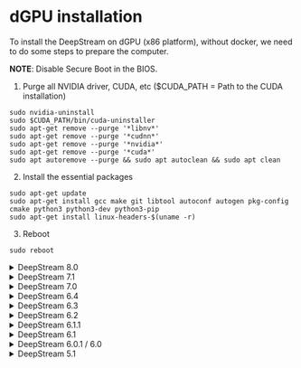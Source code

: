 # dGPU installation

To install the DeepStream on dGPU (x86 platform), without docker, we need to do some steps to prepare the computer.

**NOTE**: Disable Secure Boot in the BIOS.

1. Purge all NVIDIA driver, CUDA, etc ($CUDA_PATH = Path to the CUDA installation)

```
sudo nvidia-uninstall
sudo $CUDA_PATH/bin/cuda-uninstaller
sudo apt-get remove --purge '*libnv*'
sudo apt-get remove --purge '*cudnn*'
sudo apt-get remove --purge '*nvidia*'
sudo apt-get remove --purge '*cuda*'
sudo apt autoremove --purge && sudo apt autoclean && sudo apt clean
```

2. Install the essential packages
```
sudo apt-get update
sudo apt-get install gcc make git libtool autoconf autogen pkg-config cmake python3 python3-dev python3-pip
sudo apt-get install linux-headers-$(uname -r)
```

3. Reboot

```
sudo reboot
```

<details><summary>DeepStream 8.0</summary>

### 1. Dependencies

```
sudo apt-get install dkms
sudo apt-get install libssl3 libssl-dev libgles2-mesa-dev libgstreamer1.0-0 gstreamer1.0-tools gstreamer1.0-plugins-good gstreamer1.0-plugins-bad gstreamer1.0-plugins-ugly gstreamer1.0-libav libgstreamer-plugins-base1.0-dev libgstrtspserver-1.0-0 libjansson4 libyaml-cpp-dev libjsoncpp-dev protobuf-compiler libmosquitto1
```

### 2. CUDA Keyring

```
wget https://developer.download.nvidia.com/compute/cuda/repos/ubuntu2404/x86_64/cuda-keyring_1.0-1_all.deb
sudo dpkg -i cuda-keyring_1.0-1_all.deb
sudo apt-get update
```

### 4. NVIDIA Driver

<details><summary>TITAN, GeForce RTX / GTX series and RTX / Quadro series</summary><blockquote>

- Download

  ```
  wget https://us.download.nvidia.com/XFree86/Linux-x86_64/570.195.03/NVIDIA-Linux-x86_64-570.195.03.run
  ```

<blockquote><details><summary>Laptop</summary>

* Run

  ```
  sudo sh NVIDIA-Linux-x86_64-570.195.03.run --no-cc-version-check --silent --disable-nouveau --dkms --install-libglvnd
  ```

  **NOTE**: This step will disable the nouveau drivers.

* Reboot

  ```
  sudo reboot
  ```

* Install

  ```
  sudo sh NVIDIA-Linux-x86_64-570.195.03.run --no-cc-version-check --silent --disable-nouveau --dkms --install-libglvnd
  ```

**NOTE**: If you are using a laptop with NVIDIA Optimius, run

```
sudo apt-get install nvidia-prime
sudo prime-select nvidia
```

</details></blockquote>

<blockquote><details><summary>Desktop</summary>

* Run

  ```
  sudo sh NVIDIA-Linux-x86_64-570.195.03.run --no-cc-version-check --silent --disable-nouveau --dkms --install-libglvnd --run-nvidia-xconfig
  ```

  **NOTE**: This step will disable the nouveau drivers.

* Reboot

  ```
  sudo reboot
  ```

* Install

  ```
  sudo sh NVIDIA-Linux-x86_64-570.195.03.run --no-cc-version-check --silent --disable-nouveau --dkms --install-libglvnd --run-nvidia-xconfig
  ```

</details></blockquote>

</blockquote></details>

<details><summary>Data center / Tesla series</summary><blockquote>

  - Download

    ```
    wget https://us.download.nvidia.com/tesla/570.133.20/NVIDIA-Linux-x86_64-570.133.20.run
    ```

  * Run

    ```
    sudo sh NVIDIA-Linux-x86_64-570.133.20.run --no-cc-version-check --silent --disable-nouveau --dkms --install-libglvnd --run-nvidia-xconfig
    ```

</blockquote></details>

### 5. CUDA

```
wget https://developer.download.nvidia.com/compute/cuda/12.8.1/local_installers/cuda_12.8.1_570.124.06_linux.run
sudo sh cuda_12.8.1_570.124.06_linux.run --silent --toolkit
```

* Export environment variables

  ```
  echo $'export PATH=/usr/local/cuda-12.8/bin${PATH:+:${PATH}}\nexport LD_LIBRARY_PATH=/usr/local/cuda-12.8/lib64${LD_LIBRARY_PATH:+:${LD_LIBRARY_PATH}}' >> ~/.bashrc && source ~/.bashrc
  ```

### 6. TensorRT

```
sudo apt-key adv --fetch-keys https://developer.download.nvidia.com/compute/cuda/repos/ubuntu2404/x86_64/3bf863cc.pub
sudo add-apt-repository "deb https://developer.download.nvidia.com/compute/cuda/repos/ubuntu2404/x86_64/ /"
sudo apt-get update
sudo apt-get install libnvinfer-dev=10.9.0.34-1+cuda12.8 libnvinfer-dispatch-dev=10.9.0.34-1+cuda12.8 libnvinfer-dispatch10=10.9.0.34-1+cuda12.8 libnvinfer-headers-dev=10.9.0.34-1+cuda12.8 libnvinfer-headers-plugin-dev=10.9.0.34-1+cuda12.8 libnvinfer-lean-dev=10.9.0.34-1+cuda12.8 libnvinfer-lean10=10.9.0.34-1+cuda12.8 libnvinfer-plugin-dev=10.9.0.34-1+cuda12.8 libnvinfer-plugin10=10.9.0.34-1+cuda12.8 libnvinfer-vc-plugin-dev=10.9.0.34-1+cuda12.8 libnvinfer-vc-plugin10=10.9.0.34-1+cuda12.8 libnvinfer10=10.9.0.34-1+cuda12.8 libnvonnxparsers-dev=10.9.0.34-1+cuda12.8 libnvonnxparsers10=10.9.0.34-1+cuda12.8 tensorrt-dev=10.9.0.34-1+cuda12.8 libnvinfer-samples=10.9.0.34-1+cuda12.8 libnvinfer-bin=10.9.0.34-1+cuda12.8 libcudnn9-cuda-12=9.7.1.26-1 libcudnn9-dev-cuda-12=9.7.1.26-1
sudo apt-mark hold libnvinfer* libnvparsers* libnvonnxparsers* libcudnn9* python3-libnvinfer* uff-converter-tf* onnx-graphsurgeon* graphsurgeon-tf* tensorrt*
```

### 7. DeepStream SDK

DeepStream 8.0 for Servers and Workstations

```
wget --content-disposition 'https://api.ngc.nvidia.com/v2/resources/org/nvidia/deepstream/8.0/files?redirect=true&path=deepstream-8.0_8.0.0-1_amd64.deb' -O deepstream-8.0_8.0.0-1_amd64.deb
sudo apt-get install ./deepstream-8.0_8.0.0-1_amd64.deb
rm ${HOME}/.cache/gstreamer-1.0/registry.x86_64.bin
sudo ln -snf /usr/local/cuda-12.8 /usr/local/cuda
```

### 8. Reboot

```
sudo reboot
```

</details>

<details><summary>DeepStream 7.1</summary>

### 1. Dependencies

```
sudo apt-get install dkms
sudo apt-get install libssl3 libssl-dev libgles2-mesa-dev libgstreamer1.0-0 gstreamer1.0-tools gstreamer1.0-plugins-good gstreamer1.0-plugins-bad gstreamer1.0-plugins-ugly gstreamer1.0-libav libgstreamer-plugins-base1.0-dev libgstrtspserver-1.0-0 libjansson4 libyaml-cpp-dev libjsoncpp-dev protobuf-compiler
```

### 2. CUDA Keyring

```
wget https://developer.download.nvidia.com/compute/cuda/repos/ubuntu2204/x86_64/cuda-keyring_1.0-1_all.deb
sudo dpkg -i cuda-keyring_1.0-1_all.deb
sudo apt-get update
```

### 3. GCC 12

```
sudo apt-get install gcc-12 g++-12
sudo update-alternatives --install /usr/bin/gcc gcc /usr/bin/gcc-12 12
sudo update-alternatives --install /usr/bin/g++ g++ /usr/bin/g++-12 12
sudo update-initramfs -u
```

### 4. NVIDIA Driver

<details><summary>TITAN, GeForce RTX / GTX series and RTX / Quadro series</summary><blockquote>

- Download

  ```
  wget https://us.download.nvidia.com/XFree86/Linux-x86_64/560.35.03/NVIDIA-Linux-x86_64-560.35.03.run
  ```

<blockquote><details><summary>Laptop</summary>

* Run

  ```
  sudo sh NVIDIA-Linux-x86_64-560.35.03.run --no-cc-version-check --silent --disable-nouveau --dkms --install-libglvnd
  ```

  **NOTE**: This step will disable the nouveau drivers.

* Reboot

  ```
  sudo reboot
  ```

* Install

  ```
  sudo sh NVIDIA-Linux-x86_64-560.35.03.run --no-cc-version-check --silent --disable-nouveau --dkms --install-libglvnd
  ```

**NOTE**: If you are using a laptop with NVIDIA Optimius, run

```
sudo apt-get install nvidia-prime
sudo prime-select nvidia
```

</details></blockquote>

<blockquote><details><summary>Desktop</summary>

* Run

  ```
  sudo sh NVIDIA-Linux-x86_64-560.35.03.run --no-cc-version-check --silent --disable-nouveau --dkms --install-libglvnd --run-nvidia-xconfig
  ```

  **NOTE**: This step will disable the nouveau drivers.

* Reboot

  ```
  sudo reboot
  ```

* Install

  ```
  sudo sh NVIDIA-Linux-x86_64-560.35.03.run --no-cc-version-check --silent --disable-nouveau --dkms --install-libglvnd --run-nvidia-xconfig
  ```

</details></blockquote>

</blockquote></details>

<details><summary>Data center / Tesla series</summary><blockquote>

  - Download

    ```
    wget https://us.download.nvidia.com/tesla/535.183.06/NVIDIA-Linux-x86_64-535.183.06.run
    ```

  * Run

    ```
    sudo sh NVIDIA-Linux-x86_64-535.183.06.run --no-cc-version-check --silent --disable-nouveau --dkms --install-libglvnd --run-nvidia-xconfig
    ```

</blockquote></details>

### 5. CUDA

```
wget https://developer.download.nvidia.com/compute/cuda/12.6.3/local_installers/cuda_12.6.3_560.35.05_linux.run
sudo sh cuda_12.6.3_560.35.05_linux.run --silent --toolkit
```

* Export environment variables

  ```
  echo $'export PATH=/usr/local/cuda-12.6/bin${PATH:+:${PATH}}\nexport LD_LIBRARY_PATH=/usr/local/cuda-12.6/lib64${LD_LIBRARY_PATH:+:${LD_LIBRARY_PATH}}' >> ~/.bashrc && source ~/.bashrc
  ```

### 6. TensorRT

```
sudo apt-key adv --fetch-keys https://developer.download.nvidia.com/compute/cuda/repos/ubuntu2204/x86_64/3bf863cc.pub
sudo add-apt-repository "deb https://developer.download.nvidia.com/compute/cuda/repos/ubuntu2204/x86_64/ /"
sudo apt-get update
sudo apt-get install libnvinfer-dev=10.4.0.26-1+cuda12.6 libnvinfer-dispatch-dev=10.4.0.26-1+cuda12.6 libnvinfer-dispatch10=10.4.0.26-1+cuda12.6 libnvinfer-headers-dev=10.4.0.26-1+cuda12.6 libnvinfer-headers-plugin-dev=10.4.0.26-1+cuda12.6 libnvinfer-lean-dev=10.4.0.26-1+cuda12.6 libnvinfer-lean10=10.4.0.26-1+cuda12.6 libnvinfer-plugin-dev=10.4.0.26-1+cuda12.6 libnvinfer-plugin10=10.4.0.26-1+cuda12.6 libnvinfer-vc-plugin-dev=10.4.0.26-1+cuda12.6 libnvinfer-vc-plugin10=10.4.0.26-1+cuda12.6 libnvinfer10=10.4.0.26-1+cuda12.6 libnvonnxparsers-dev=10.4.0.26-1+cuda12.6 libnvonnxparsers10=10.4.0.26-1+cuda12.6 tensorrt-dev=10.4.0.26-1+cuda12.6 libnvinfer-samples=10.4.0.26-1+cuda12.6 libnvinfer-bin=10.4.0.26-1+cuda12.6 libcudnn9-cuda-12=9.3.0.75-1 libcudnn9-dev-cuda-12=9.3.0.75-1
sudo apt-mark hold libnvinfer* libnvparsers* libnvonnxparsers* libcudnn9* python3-libnvinfer* uff-converter-tf* onnx-graphsurgeon* graphsurgeon-tf* tensorrt*
```

### 7. DeepStream SDK

DeepStream 7.1 for Servers and Workstations

```
wget --content-disposition 'https://api.ngc.nvidia.com/v2/resources/org/nvidia/deepstream/7.1/files?redirect=true&path=deepstream-7.1_7.1.0-1_amd64.deb' -O deepstream-7.1_7.1.0-1_amd64.deb
sudo apt-get install ./deepstream-7.1_7.1.0-1_amd64.deb
rm ${HOME}/.cache/gstreamer-1.0/registry.x86_64.bin
sudo ln -snf /usr/local/cuda-12.6 /usr/local/cuda
```

### 8. Reboot

```
sudo reboot
```

</details>

<details><summary>DeepStream 7.0</summary>

### 1. Dependencies

```
sudo apt-get install dkms
sudo apt-get install libssl3 libssl-dev libgles2-mesa-dev libgstreamer1.0-0 gstreamer1.0-tools gstreamer1.0-plugins-good gstreamer1.0-plugins-bad gstreamer1.0-plugins-ugly gstreamer1.0-libav libgstreamer-plugins-base1.0-dev libgstrtspserver-1.0-0 libjansson4 libyaml-cpp-dev libjsoncpp-dev protobuf-compiler
```

### 2. CUDA Keyring

```
wget https://developer.download.nvidia.com/compute/cuda/repos/ubuntu2204/x86_64/cuda-keyring_1.0-1_all.deb
sudo dpkg -i cuda-keyring_1.0-1_all.deb
sudo apt-get update
```

### 3. GCC 12

```
sudo apt-get install gcc-12 g++-12
sudo update-alternatives --install /usr/bin/gcc gcc /usr/bin/gcc-12 12
sudo update-alternatives --install /usr/bin/g++ g++ /usr/bin/g++-12 12
sudo update-initramfs -u
```

### 4. NVIDIA Driver

<details><summary>TITAN, GeForce RTX / GTX series and RTX / Quadro series</summary><blockquote>

- Download

  ```
  wget https://us.download.nvidia.com/XFree86/Linux-x86_64/535.179/NVIDIA-Linux-x86_64-535.179.run
  ```

<blockquote><details><summary>Laptop</summary>

* Run

  ```
  sudo sh NVIDIA-Linux-x86_64-535.179.run --no-cc-version-check --silent --disable-nouveau --dkms --install-libglvnd
  ```

  **NOTE**: This step will disable the nouveau drivers.

* Reboot

  ```
  sudo reboot
  ```

* Install

  ```
  sudo sh NVIDIA-Linux-x86_64-535.179.run --no-cc-version-check --silent --disable-nouveau --dkms --install-libglvnd
  ```

**NOTE**: If you are using a laptop with NVIDIA Optimius, run

```
sudo apt-get install nvidia-prime
sudo prime-select nvidia
```

</details></blockquote>

<blockquote><details><summary>Desktop</summary>

* Run

  ```
  sudo sh NVIDIA-Linux-x86_64-535.179.run --no-cc-version-check --silent --disable-nouveau --dkms --install-libglvnd --run-nvidia-xconfig
  ```

  **NOTE**: This step will disable the nouveau drivers.

* Reboot

  ```
  sudo reboot
  ```

* Install

  ```
  sudo sh NVIDIA-Linux-x86_64-535.179.run --no-cc-version-check --silent --disable-nouveau --dkms --install-libglvnd --run-nvidia-xconfig
  ```

</details></blockquote>

</blockquote></details>

<details><summary>Data center / Tesla series</summary><blockquote>

  - Download

    ```
    wget https://us.download.nvidia.com/tesla/535.161.08/NVIDIA-Linux-x86_64-535.161.08.run
    ```

  * Run

    ```
    sudo sh NVIDIA-Linux-x86_64-535.161.08.run --no-cc-version-check --silent --disable-nouveau --dkms --install-libglvnd --run-nvidia-xconfig
    ```

</blockquote></details>

### 5. CUDA

```
wget https://developer.download.nvidia.com/compute/cuda/12.2.2/local_installers/cuda_12.2.2_535.104.05_linux.run
sudo sh cuda_12.2.2_535.104.05_linux.run --silent --toolkit
```

* Export environment variables

  ```
  echo $'export PATH=/usr/local/cuda-12.2/bin${PATH:+:${PATH}}\nexport LD_LIBRARY_PATH=/usr/local/cuda-12.2/lib64${LD_LIBRARY_PATH:+:${LD_LIBRARY_PATH}}' >> ~/.bashrc && source ~/.bashrc
  ```

### 6. TensorRT

```
sudo apt-key adv --fetch-keys https://developer.download.nvidia.com/compute/cuda/repos/ubuntu2204/x86_64/3bf863cc.pub
sudo add-apt-repository "deb https://developer.download.nvidia.com/compute/cuda/repos/ubuntu2204/x86_64/ /"
sudo apt-get update
sudo apt-get install --no-install-recommends libnvinfer-lean8=8.6.1.6-1+cuda12.0 libnvinfer-vc-plugin8=8.6.1.6-1+cuda12.0 libnvinfer-headers-dev=8.6.1.6-1+cuda12.0 libnvinfer-dev=8.6.1.6-1+cuda12.0 libnvinfer-headers-plugin-dev=8.6.1.6-1+cuda12.0 libnvinfer-plugin-dev=8.6.1.6-1+cuda12.0 libnvonnxparsers-dev=8.6.1.6-1+cuda12.0 libnvinfer-lean-dev=8.6.1.6-1+cuda12.0 libnvparsers-dev=8.6.1.6-1+cuda12.0 python3-libnvinfer-lean=8.6.1.6-1+cuda12.0 python3-libnvinfer-dispatch=8.6.1.6-1+cuda12.0 uff-converter-tf=8.6.1.6-1+cuda12.0 onnx-graphsurgeon=8.6.1.6-1+cuda12.0 libnvinfer-bin=8.6.1.6-1+cuda12.0 libnvinfer-dispatch-dev=8.6.1.6-1+cuda12.0 libnvinfer-dispatch8=8.6.1.6-1+cuda12.0 libnvonnxparsers-dev=8.6.1.6-1+cuda12.0 libnvonnxparsers8=8.6.1.6-1+cuda12.0 libnvinfer-vc-plugin-dev=8.6.1.6-1+cuda12.0 libnvinfer-samples=8.6.1.6-1+cuda12.0
sudo apt-mark hold libnvinfer* libnvparsers* libnvonnxparsers* libcudnn8* python3-libnvinfer* uff-converter-tf* onnx-graphsurgeon*
```

### 7. DeepStream SDK

DeepStream 7.0 for Servers and Workstations

```
wget --content-disposition 'https://api.ngc.nvidia.com/v2/resources/org/nvidia/deepstream/7.0/files?redirect=true&path=deepstream-7.0_7.0.0-1_amd64.deb' -O deepstream-7.0_7.0.0-1_amd64.deb
sudo apt-get install ./deepstream-7.0_7.0.0-1_amd64.deb
rm ${HOME}/.cache/gstreamer-1.0/registry.x86_64.bin
sudo ln -snf /usr/local/cuda-12.2 /usr/local/cuda
```

### 8. Reboot

```
sudo reboot
```

</details>

<details><summary>DeepStream 6.4</summary>

### 1. Dependencies

```
sudo apt-get install dkms
sudo apt-get install libssl3 libssl-dev libgstreamer1.0-0 gstreamer1.0-tools gstreamer1.0-plugins-good gstreamer1.0-plugins-bad gstreamer1.0-plugins-ugly gstreamer1.0-libav libgstreamer-plugins-base1.0-dev libgstrtspserver-1.0-0 libjansson4 libyaml-cpp-dev libjsoncpp-dev protobuf-compiler
```

### 2. CUDA Keyring

```
wget https://developer.download.nvidia.com/compute/cuda/repos/ubuntu2204/x86_64/cuda-keyring_1.0-1_all.deb
sudo dpkg -i cuda-keyring_1.0-1_all.deb
sudo apt-get update
```

### 3. GCC 12

```
sudo apt-get install gcc-12 g++-12
sudo update-alternatives --install /usr/bin/gcc gcc /usr/bin/gcc-12 12
sudo update-alternatives --install /usr/bin/g++ g++ /usr/bin/g++-12 12
sudo update-initramfs -u
```

### 4. NVIDIA Driver

<details><summary>TITAN, GeForce RTX / GTX series and RTX / Quadro series</summary><blockquote>

- Download

  ```
  wget https://us.download.nvidia.com/XFree86/Linux-x86_64/535.179/NVIDIA-Linux-x86_64-535.179.run
  ```

<blockquote><details><summary>Laptop</summary>

* Run

  ```
  sudo sh NVIDIA-Linux-x86_64-535.179.run --no-cc-version-check --silent --disable-nouveau --dkms --install-libglvnd
  ```

  **NOTE**: This step will disable the nouveau drivers.

* Reboot

  ```
  sudo reboot
  ```

* Install

  ```
  sudo sh NVIDIA-Linux-x86_64-535.179.run --no-cc-version-check --silent --disable-nouveau --dkms --install-libglvnd
  ```

**NOTE**: If you are using a laptop with NVIDIA Optimius, run

```
sudo apt-get install nvidia-prime
sudo prime-select nvidia
```

</details></blockquote>

<blockquote><details><summary>Desktop</summary>

* Run

  ```
  sudo sh NVIDIA-Linux-x86_64-535.179.run --no-cc-version-check --silent --disable-nouveau --dkms --install-libglvnd --run-nvidia-xconfig
  ```

  **NOTE**: This step will disable the nouveau drivers.

* Reboot

  ```
  sudo reboot
  ```

* Install

  ```
  sudo sh NVIDIA-Linux-x86_64-535.179.run --no-cc-version-check --silent --disable-nouveau --dkms --install-libglvnd --run-nvidia-xconfig
  ```

</details></blockquote>

</blockquote></details>

<details><summary>Data center / Tesla series</summary><blockquote>

  - Download

    ```
    wget https://us.download.nvidia.com/tesla/535.104.12/NVIDIA-Linux-x86_64-535.104.12.run
    ```

  * Run

    ```
    sudo sh NVIDIA-Linux-x86_64-535.104.12.run --no-cc-version-check --silent --disable-nouveau --dkms --install-libglvnd --run-nvidia-xconfig
    ```

</blockquote></details>

### 5. CUDA

```
wget https://developer.download.nvidia.com/compute/cuda/12.2.2/local_installers/cuda_12.2.2_535.104.05_linux.run
sudo sh cuda_12.2.2_535.104.05_linux.run --silent --toolkit
```

* Export environment variables

  ```
  echo $'export PATH=/usr/local/cuda-12.2/bin${PATH:+:${PATH}}\nexport LD_LIBRARY_PATH=/usr/local/cuda-12.2/lib64${LD_LIBRARY_PATH:+:${LD_LIBRARY_PATH}}' >> ~/.bashrc && source ~/.bashrc
  ```

### 6. TensorRT

```
sudo apt-key adv --fetch-keys https://developer.download.nvidia.com/compute/cuda/repos/ubuntu2204/x86_64/3bf863cc.pub
sudo add-apt-repository "deb https://developer.download.nvidia.com/compute/cuda/repos/ubuntu2204/x86_64/ /"
sudo apt-get update
sudo apt-get install libnvinfer8=8.6.1.6-1+cuda12.0 libnvinfer-plugin8=8.6.1.6-1+cuda12.0 libnvparsers8=8.6.1.6-1+cuda12.0 libnvonnxparsers8=8.6.1.6-1+cuda12.0 libnvinfer-bin=8.6.1.6-1+cuda12.0 libnvinfer-dev=8.6.1.6-1+cuda12.0 libnvinfer-plugin-dev=8.6.1.6-1+cuda12.0 libnvparsers-dev=8.6.1.6-1+cuda12.0 libnvonnxparsers-dev=8.6.1.6-1+cuda12.0 libnvinfer-samples=8.6.1.6-1+cuda12.0 libcudnn8=8.9.4.25-1+cuda12.2 libcudnn8-dev=8.9.4.25-1+cuda12.2 libnvinfer-headers-dev=8.6.1.6-1+cuda12.0 libnvinfer-lean-dev=8.6.1.6-1+cuda12.0 libnvinfer-headers-plugin-dev=8.6.1.6-1+cuda12.0 libnvinfer-dispatch-dev=8.6.1.6-1+cuda12.0 libnvinfer-vc-plugin-dev=8.6.1.6-1+cuda12.0
sudo apt-mark hold libnvinfer* libnvparsers* libnvonnxparsers* libcudnn8* python3-libnvinfer*
```

### 7. DeepStream SDK

DeepStream 7.0 for Servers and Workstations

```
wget --content-disposition 'https://api.ngc.nvidia.com/v2/resources/org/nvidia/deepstream/6.4/files?redirect=true&path=deepstream-6.4_6.4.0-1_amd64.deb' -O deepstream-6.4_6.4.0-1_amd64.deb
sudo apt-get install ./deepstream-6.4_6.4.0-1_amd64.deb
rm ${HOME}/.cache/gstreamer-1.0/registry.x86_64.bin
sudo ln -snf /usr/local/cuda-12.2 /usr/local/cuda
```

### 8. Reboot

```
sudo reboot
```

</details>

<details><summary>DeepStream 6.3</summary>

### 1. Dependencies

```
sudo apt-get install dkms
sudo apt-get install libssl1.1 libgstreamer1.0-0 gstreamer1.0-tools gstreamer1.0-plugins-good gstreamer1.0-plugins-bad gstreamer1.0-plugins-ugly gstreamer1.0-libav libgstreamer-plugins-base1.0-dev libgstrtspserver-1.0-0 libjansson4 libyaml-cpp-dev libjsoncpp-dev protobuf-compiler
```

### 2. CUDA Keyring

```
wget https://developer.download.nvidia.com/compute/cuda/repos/ubuntu2004/x86_64/cuda-keyring_1.0-1_all.deb
sudo dpkg -i cuda-keyring_1.0-1_all.deb
sudo apt-get update
```

### 3. NVIDIA Driver

<details><summary>TITAN, GeForce RTX / GTX series and RTX / Quadro series</summary><blockquote>

- Download

  ```
  wget https://us.download.nvidia.com/XFree86/Linux-x86_64/525.125.06/NVIDIA-Linux-x86_64-525.125.06.run
  ```

<blockquote><details><summary>Laptop</summary>

* Run

  ```
  sudo sh NVIDIA-Linux-x86_64-525.125.06.run --no-cc-version-check --silent --disable-nouveau --dkms --install-libglvnd
  ```

  **NOTE**: This step will disable the nouveau drivers.

* Reboot

  ```
  sudo reboot
  ```

* Install

  ```
  sudo sh NVIDIA-Linux-x86_64-525.125.06.run --no-cc-version-check --silent --disable-nouveau --dkms --install-libglvnd
  ```

**NOTE**: If you are using a laptop with NVIDIA Optimius, run

```
sudo apt-get install nvidia-prime
sudo prime-select nvidia
```

</details></blockquote>

<blockquote><details><summary>Desktop</summary>

* Run

  ```
  sudo sh NVIDIA-Linux-x86_64-525.125.06.run --no-cc-version-check --silent --disable-nouveau --dkms --install-libglvnd --run-nvidia-xconfig
  ```

  **NOTE**: This step will disable the nouveau drivers.

* Reboot

  ```
  sudo reboot
  ```

* Install

  ```
  sudo sh NVIDIA-Linux-x86_64-525.125.06.run --no-cc-version-check --silent --disable-nouveau --dkms --install-libglvnd --run-nvidia-xconfig
  ```

</details></blockquote>

</blockquote></details>

<details><summary>Data center / Tesla series</summary><blockquote>

  - Download

    ```
    wget https://us.download.nvidia.com/tesla/525.125.06/NVIDIA-Linux-x86_64-525.125.06.run
    ```

  * Run

    ```
    sudo sh NVIDIA-Linux-x86_64-525.125.06.run --no-cc-version-check --silent --disable-nouveau --dkms --install-libglvnd --run-nvidia-xconfig
    ```

</blockquote></details>

### 4. CUDA

```
wget https://developer.download.nvidia.com/compute/cuda/12.1.1/local_installers/cuda_12.1.1_530.30.02_linux.run
sudo sh cuda_12.1.1_530.30.02_linux.run --silent --toolkit
```

* Export environment variables

  ```
  echo $'export PATH=/usr/local/cuda-12.1/bin${PATH:+:${PATH}}\nexport LD_LIBRARY_PATH=/usr/local/cuda-12.1/lib64${LD_LIBRARY_PATH:+:${LD_LIBRARY_PATH}}' >> ~/.bashrc && source ~/.bashrc
  ```

### 5. TensorRT

```
sudo apt-key adv --fetch-keys https://developer.download.nvidia.com/compute/cuda/repos/ubuntu2004/x86_64/3bf863cc.pub
sudo add-apt-repository "deb https://developer.download.nvidia.com/compute/cuda/repos/ubuntu2004/x86_64/ /"
sudo apt-get update
sudo apt-get install libnvinfer8=8.5.3-1+cuda11.8 libnvinfer-plugin8=8.5.3-1+cuda11.8 libnvparsers8=8.5.3-1+cuda11.8 libnvonnxparsers8=8.5.3-1+cuda11.8 libnvinfer-bin=8.5.3-1+cuda11.8 libnvinfer-dev=8.5.3-1+cuda11.8 libnvinfer-plugin-dev=8.5.3-1+cuda11.8 libnvparsers-dev=8.5.3-1+cuda11.8 libnvonnxparsers-dev=8.5.3-1+cuda11.8 libnvinfer-samples=8.5.3-1+cuda11.8 libcudnn8=8.7.0.84-1+cuda11.8 libcudnn8-dev=8.7.0.84-1+cuda11.8 python3-libnvinfer=8.5.3-1+cuda11.8 python3-libnvinfer-dev=8.5.3-1+cuda11.8
sudo apt-mark hold libnvinfer* libnvparsers* libnvonnxparsers* libcudnn8* python3-libnvinfer*
```

### 6. DeepStream SDK

DeepStream 6.3 for Servers and Workstations

```
wget --content-disposition 'https://api.ngc.nvidia.com/v2/resources/org/nvidia/deepstream/6.3/files?redirect=true&path=deepstream-6.3_6.3.0-1_amd64.deb' -O deepstream-6.3_6.3.0-1_amd64.deb
sudo apt-get install ./deepstream-6.3_6.3.0-1_amd64.deb
rm ${HOME}/.cache/gstreamer-1.0/registry.x86_64.bin
sudo ln -snf /usr/local/cuda-12.1 /usr/local/cuda
```

### 7. Reboot

```
sudo reboot
```

</details>

<details><summary>DeepStream 6.2</summary>

### 1. Dependencies

```
sudo apt-get install dkms
sudo apt-get install libssl1.1 libgstreamer1.0-0 gstreamer1.0-tools gstreamer1.0-plugins-good gstreamer1.0-plugins-bad gstreamer1.0-plugins-ugly gstreamer1.0-libav libgstreamer-plugins-base1.0-dev libgstrtspserver-1.0-0 libjansson4 libyaml-cpp-dev libjsoncpp-dev protobuf-compiler
```

### 2. CUDA Keyring

```
wget https://developer.download.nvidia.com/compute/cuda/repos/ubuntu2004/x86_64/cuda-keyring_1.0-1_all.deb
sudo dpkg -i cuda-keyring_1.0-1_all.deb
sudo apt-get update
```

### 3. NVIDIA Driver

<details><summary>TITAN, GeForce RTX / GTX series and RTX / Quadro series</summary><blockquote>

- Download

  ```
  wget https://us.download.nvidia.com/XFree86/Linux-x86_64/525.147.05/NVIDIA-Linux-x86_64-525.147.05.run
  ```

<blockquote><details><summary>Laptop</summary>

* Run

  ```
  sudo sh NVIDIA-Linux-x86_64-525.147.05.run --no-cc-version-check --silent --disable-nouveau --dkms --install-libglvnd
  ```

  **NOTE**: This step will disable the nouveau drivers.

* Reboot

  ```
  sudo reboot
  ```

* Install

  ```
  sudo sh NVIDIA-Linux-x86_64-525.147.05.run --no-cc-version-check --silent --disable-nouveau --dkms --install-libglvnd
  ```

**NOTE**: If you are using a laptop with NVIDIA Optimius, run

```
sudo apt-get install nvidia-prime
sudo prime-select nvidia
```

</details></blockquote>

<blockquote><details><summary>Desktop</summary>

* Run

  ```
  sudo sh NVIDIA-Linux-x86_64-525.147.05.run --no-cc-version-check --silent --disable-nouveau --dkms --install-libglvnd --run-nvidia-xconfig
  ```

  **NOTE**: This step will disable the nouveau drivers.

* Reboot

  ```
  sudo reboot
  ```

* Install

  ```
  sudo sh NVIDIA-Linux-x86_64-525.147.05.run --no-cc-version-check --silent --disable-nouveau --dkms --install-libglvnd --run-nvidia-xconfig
  ```

</details></blockquote>

</blockquote></details>

<details><summary>Data center / Tesla series</summary><blockquote>

  - Download

    ```
    wget https://us.download.nvidia.com/tesla/525.85.12/NVIDIA-Linux-x86_64-525.85.12.run
    ```

  * Run

    ```
    sudo sh NVIDIA-Linux-x86_64-525.85.12.run --no-cc-version-check --silent --disable-nouveau --dkms --install-libglvnd --run-nvidia-xconfig
    ```

</blockquote></details>

### 4. CUDA

```
wget https://developer.download.nvidia.com/compute/cuda/11.8.0/local_installers/cuda_11.8.0_520.61.05_linux.run
sudo sh cuda_11.8.0_520.61.05_linux.run --silent --toolkit
```

* Export environment variables

  ```
  echo $'export PATH=/usr/local/cuda-11.8/bin${PATH:+:${PATH}}\nexport LD_LIBRARY_PATH=/usr/local/cuda-11.8/lib64${LD_LIBRARY_PATH:+:${LD_LIBRARY_PATH}}' >> ~/.bashrc && source ~/.bashrc
  ```

### 5. TensorRT

```
sudo apt-key adv --fetch-keys https://developer.download.nvidia.com/compute/cuda/repos/ubuntu2004/x86_64/3bf863cc.pub
sudo add-apt-repository "deb https://developer.download.nvidia.com/compute/cuda/repos/ubuntu2004/x86_64/ /"
sudo apt-get update
sudo apt-get install libnvinfer8=8.5.2-1+cuda11.8 libnvinfer-plugin8=8.5.2-1+cuda11.8 libnvparsers8=8.5.2-1+cuda11.8 libnvonnxparsers8=8.5.2-1+cuda11.8 libnvinfer-bin=8.5.2-1+cuda11.8 libnvinfer-dev=8.5.2-1+cuda11.8 libnvinfer-plugin-dev=8.5.2-1+cuda11.8 libnvparsers-dev=8.5.2-1+cuda11.8 libnvonnxparsers-dev=8.5.2-1+cuda11.8 libnvinfer-samples=8.5.2-1+cuda11.8 libcudnn8=8.7.0.84-1+cuda11.8 libcudnn8-dev=8.7.0.84-1+cuda11.8 python3-libnvinfer=8.5.2-1+cuda11.8 python3-libnvinfer-dev=8.5.2-1+cuda11.8
sudo apt-mark hold libnvinfer* libnvparsers* libnvonnxparsers* libcudnn8* python3-libnvinfer*
```

### 6. DeepStream SDK

Download from the [NVIDIA website](https://developer.nvidia.com/deepstream-sdk-download-tesla-archived): DeepStream 6.2 for Servers and Workstations (.deb)

```
sudo apt-get install ./deepstream-6.2_6.2.0-1_amd64.deb
rm ${HOME}/.cache/gstreamer-1.0/registry.x86_64.bin
sudo ln -snf /usr/local/cuda-11.8 /usr/local/cuda
```

### 7. Reboot

```
sudo reboot
```

</details>

<details><summary>DeepStream 6.1.1</summary>

### 1. Dependencies

```
sudo apt-get install dkms
sudo apt-get install libssl1.1 libgstreamer1.0-0 gstreamer1.0-tools gstreamer1.0-plugins-good gstreamer1.0-plugins-bad gstreamer1.0-plugins-ugly gstreamer1.0-libav libgstreamer-plugins-base1.0-dev libgstrtspserver-1.0-0 libjansson4 libyaml-cpp-dev
```

### 2. CUDA Keyring

```
wget https://developer.download.nvidia.com/compute/cuda/repos/ubuntu2004/x86_64/cuda-keyring_1.0-1_all.deb
sudo dpkg -i cuda-keyring_1.0-1_all.deb
sudo apt-get update
```

### 3. NVIDIA Driver

<details><summary>TITAN, GeForce RTX / GTX series and RTX / Quadro series</summary><blockquote>

- Download

  ```
  wget https://us.download.nvidia.com/XFree86/Linux-x86_64/515.65.01/NVIDIA-Linux-x86_64-515.65.01.run
  ```

<blockquote><details><summary>Laptop</summary>

* Run

  ```
  sudo sh NVIDIA-Linux-x86_64-515.65.01.run --silent --disable-nouveau --dkms --install-libglvnd
  ```

  **NOTE**: This step will disable the nouveau drivers.

* Reboot

  ```
  sudo reboot
  ```

* Install

  ```
  sudo sh NVIDIA-Linux-x86_64-515.65.01.run --silent --disable-nouveau --dkms --install-libglvnd
  ```

**NOTE**: If you are using a laptop with NVIDIA Optimius, run

```
sudo apt-get install nvidia-prime
sudo prime-select nvidia
```

</details></blockquote>

<blockquote><details><summary>Desktop</summary>

* Run

  ```
  sudo sh NVIDIA-Linux-x86_64-515.65.01.run --silent --disable-nouveau --dkms --install-libglvnd --run-nvidia-xconfig
  ```

  **NOTE**: This step will disable the nouveau drivers.

* Reboot

  ```
  sudo reboot
  ```

* Install

  ```
  sudo sh NVIDIA-Linux-x86_64-515.65.01.run --silent --disable-nouveau --dkms --install-libglvnd --run-nvidia-xconfig
  ```

</details></blockquote>

</blockquote></details>

<details><summary>Data center / Tesla series</summary><blockquote>

  - Download

    ```
    wget https://us.download.nvidia.com/tesla/515.65.01/NVIDIA-Linux-x86_64-515.65.01.run
    ```

  * Run

    ```
    sudo sh NVIDIA-Linux-x86_64-515.65.01.run --silent --disable-nouveau --dkms --install-libglvnd --run-nvidia-xconfig
    ```

</blockquote></details>

### 4. CUDA

```
wget https://developer.download.nvidia.com/compute/cuda/11.7.1/local_installers/cuda_11.7.1_515.65.01_linux.run
sudo sh cuda_11.7.1_515.65.01_linux.run --silent --toolkit
```

* Export environment variables

  ```
  echo $'export PATH=/usr/local/cuda-11.7/bin${PATH:+:${PATH}}\nexport LD_LIBRARY_PATH=/usr/local/cuda-11.7/lib64${LD_LIBRARY_PATH:+:${LD_LIBRARY_PATH}}' >> ~/.bashrc && source ~/.bashrc
  ```

### 5. TensorRT

```
sudo apt-key adv --fetch-keys https://developer.download.nvidia.com/compute/cuda/repos/ubuntu2004/x86_64/3bf863cc.pub
sudo add-apt-repository "deb https://developer.download.nvidia.com/compute/cuda/repos/ubuntu2004/x86_64/ /"
sudo apt-get update
sudo apt-get install libnvinfer8=8.4.1-1+cuda11.6 libnvinfer-plugin8=8.4.1-1+cuda11.6 libnvparsers8=8.4.1-1+cuda11.6 libnvonnxparsers8=8.4.1-1+cuda11.6 libnvinfer-bin=8.4.1-1+cuda11.6 libnvinfer-dev=8.4.1-1+cuda11.6 libnvinfer-plugin-dev=8.4.1-1+cuda11.6 libnvparsers-dev=8.4.1-1+cuda11.6 libnvonnxparsers-dev=8.4.1-1+cuda11.6 libnvinfer-samples=8.4.1-1+cuda11.6 libcudnn8=8.4.1.50-1+cuda11.6 libcudnn8-dev=8.4.1.50-1+cuda11.6 python3-libnvinfer=8.4.1-1+cuda11.6 python3-libnvinfer-dev=8.4.1-1+cuda11.6
sudo apt-mark hold libnvinfer* libnvparsers* libnvonnxparsers* libcudnn8* python3-libnvinfer*
```

### 6. DeepStream SDK

Download from the [NVIDIA website](https://developer.nvidia.com/deepstream-sdk-download-tesla-archived): DeepStream 6.1.1 for Servers and Workstations (.deb)

```
sudo apt-get install ./deepstream-6.1_6.1.1-1_amd64.deb
rm ${HOME}/.cache/gstreamer-1.0/registry.x86_64.bin
sudo ln -snf /usr/local/cuda-11.7 /usr/local/cuda
```

### 7. Reboot

```
sudo reboot
```

</details>

<details><summary>DeepStream 6.1</summary>

### 1. Dependencies

```
sudo apt-get install dkms
sudo apt-get install libssl1.1 libgstreamer1.0-0 gstreamer1.0-tools gstreamer1.0-plugins-good gstreamer1.0-plugins-bad gstreamer1.0-plugins-ugly gstreamer1.0-libav libgstrtspserver-1.0-0 libjansson4 libyaml-cpp-dev
```

### 2. CUDA Keyring

```
wget https://developer.download.nvidia.com/compute/cuda/repos/ubuntu2004/x86_64/cuda-keyring_1.0-1_all.deb
sudo dpkg -i cuda-keyring_1.0-1_all.deb
sudo apt-get update
```

### 3. NVIDIA Driver

<details><summary>TITAN, GeForce RTX / GTX series and RTX / Quadro series</summary><blockquote>

- Download

  ```
  wget https://us.download.nvidia.com/XFree86/Linux-x86_64/510.47.03/NVIDIA-Linux-x86_64-510.47.03.run
  ```

<blockquote><details><summary>Laptop</summary>

* Run

  ```
  sudo sh NVIDIA-Linux-x86_64-510.47.03.run --silent --disable-nouveau --dkms --install-libglvnd
  ```

  **NOTE**: This step will disable the nouveau drivers.

* Reboot

  ```
  sudo reboot
  ```

* Install

  ```
  sudo sh NVIDIA-Linux-x86_64-510.47.03.run --silent --disable-nouveau --dkms --install-libglvnd
  ```

**NOTE**: If you are using a laptop with NVIDIA Optimius, run

```
sudo apt-get install nvidia-prime
sudo prime-select nvidia
```

</details></blockquote>

<blockquote><details><summary>Desktop</summary>

* Run

  ```
  sudo sh NVIDIA-Linux-x86_64-510.47.03.run --silent --disable-nouveau --dkms --install-libglvnd --run-nvidia-xconfig
  ```

  **NOTE**: This step will disable the nouveau drivers.

* Reboot

  ```
  sudo reboot
  ```

* Install

  ```
  sudo sh NVIDIA-Linux-x86_64-510.47.03.run --silent --disable-nouveau --dkms --install-libglvnd --run-nvidia-xconfig
  ```

</details></blockquote>

</blockquote></details>

<details><summary>Data center / Tesla series</summary><blockquote>

  - Download

    ```
    wget https://us.download.nvidia.com/tesla/510.47.03/NVIDIA-Linux-x86_64-510.47.03.run
    ```

  * Run

    ```
    sudo sh NVIDIA-Linux-x86_64-510.47.03.run --silent --disable-nouveau --dkms --install-libglvnd --run-nvidia-xconfig
    ```

</blockquote></details>

### 4. CUDA

```
wget https://developer.download.nvidia.com/compute/cuda/11.6.1/local_installers/cuda_11.6.1_510.47.03_linux.run
sudo sh cuda_11.6.1_510.47.03_linux.run --silent --toolkit
```

* Export environment variables

  ```
  echo $'export PATH=/usr/local/cuda-11.6/bin${PATH:+:${PATH}}\nexport LD_LIBRARY_PATH=/usr/local/cuda-11.6/lib64${LD_LIBRARY_PATH:+:${LD_LIBRARY_PATH}}' >> ~/.bashrc && source ~/.bashrc
  ```

### 5. TensorRT

```
sudo apt-key adv --fetch-keys https://developer.download.nvidia.com/compute/cuda/repos/ubuntu2004/x86_64/3bf863cc.pub
sudo add-apt-repository "deb https://developer.download.nvidia.com/compute/cuda/repos/ubuntu2004/x86_64/ /"
sudo apt-get update
sudo apt-get install libnvinfer8=8.2.5-1+cuda11.4 libnvinfer-plugin8=8.2.5-1+cuda11.4 libnvparsers8=8.2.5-1+cuda11.4 libnvonnxparsers8=8.2.5-1+cuda11.4 libnvinfer-dev=8.2.5-1+cuda11.4 libnvinfer-plugin-dev=8.2.5-1+cuda11.4 libnvparsers-dev=8.2.5-1+cuda11.4 libnvonnxparsers-dev=8.2.5-1+cuda11.4 libcudnn8=8.4.0.27-1+cuda11.6 libcudnn8-dev=8.4.0.27-1+cuda11.6 python3-libnvinfer=8.2.5-1+cuda11.4 python3-libnvinfer-dev=8.2.5-1+cuda11.4
sudo apt-mark hold libnvinfer* libnvparsers* libnvonnxparsers* libcudnn8* python3-libnvinfer*
```

### 6. DeepStream SDK

Download from the [NVIDIA website](https://developer.nvidia.com/deepstream-sdk-download-tesla-archived): DeepStream 6.1 for Servers and Workstations (.deb)

```
sudo apt-get install ./deepstream-6.1_6.1.0-1_amd64.deb
rm ${HOME}/.cache/gstreamer-1.0/registry.x86_64.bin
sudo ln -snf /usr/local/cuda-11.6 /usr/local/cuda
```

### 7. Reboot

```
sudo reboot
```

</details>

<details><summary>DeepStream 6.0.1 / 6.0</summary>

<details><summary>If you are using a laptop with newer Intel/AMD processors and your Graphics in Settings->Details->About tab is llvmpipe, please update the kernel.</summary>

```
wget https://kernel.ubuntu.com/~kernel-ppa/mainline/v5.11/amd64/linux-headers-5.11.0-051100_5.11.0-051100.202102142330_all.deb
wget https://kernel.ubuntu.com/~kernel-ppa/mainline/v5.11/amd64/linux-headers-5.11.0-051100-generic_5.11.0-051100.202102142330_amd64.deb
wget https://kernel.ubuntu.com/~kernel-ppa/mainline/v5.11/amd64/linux-image-unsigned-5.11.0-051100-generic_5.11.0-051100.202102142330_amd64.deb
wget https://kernel.ubuntu.com/~kernel-ppa/mainline/v5.11/amd64/linux-modules-5.11.0-051100-generic_5.11.0-051100.202102142330_amd64.deb
sudo dpkg -i  *.deb
sudo reboot
```

</details>

### 1. Dependencies

```
sudo apt-get install libssl1.0.0 libgstreamer1.0-0 gstreamer1.0-tools gstreamer1.0-plugins-good gstreamer1.0-plugins-bad gstreamer1.0-plugins-ugly gstreamer1.0-libav libgstrtspserver-1.0-0 libjansson4
```

**NOTE**: Install DKMS (only if you are using the default Ubuntu kernel)

```
sudo apt-get install dkms
```

### 2. CUDA Keyring

```
wget https://developer.download.nvidia.com/compute/cuda/repos/ubuntu1804/x86_64/cuda-keyring_1.0-1_all.deb
sudo dpkg -i cuda-keyring_1.0-1_all.deb
sudo apt-get update
```

### 3. NVIDIA Driver

<details><summary>TITAN, GeForce RTX / GTX series and RTX / Quadro series</summary><blockquote>

- Download

  ```
  wget https://us.download.nvidia.com/XFree86/Linux-x86_64/470.129.06/NVIDIA-Linux-x86_64-470.129.06.run
  ```

<blockquote><details><summary>Laptop</summary>

* Run

  ```
  sudo sh NVIDIA-Linux-x86_64-470.129.06.run --silent --disable-nouveau --dkms --install-libglvnd
  ```

  **NOTE**: This step will disable the nouveau drivers.

  **NOTE**: Remove --dkms flag if you installed the 5.11.0 kernel.

* Reboot

  ```
  sudo reboot
  ```

* Install

  ```
  sudo sh NVIDIA-Linux-x86_64-470.129.06.run --silent --disable-nouveau --dkms --install-libglvnd
  ```

  **NOTE**: Remove --dkms flag if you installed the 5.11.0 kernel.

**NOTE**: If you are using a laptop with NVIDIA Optimius, run

```
sudo apt-get install nvidia-prime
sudo prime-select nvidia
```

</details></blockquote>

<blockquote><details><summary>Desktop</summary>

* Run

  ```
  sudo sh NVIDIA-Linux-x86_64-470.129.06.run --silent --disable-nouveau --dkms --install-libglvnd --run-nvidia-xconfig
  ```

  **NOTE**: This step will disable the nouveau drivers.

  **NOTE**: Remove --dkms flag if you installed the 5.11.0 kernel.

* Reboot

  ```
  sudo reboot
  ```

* Install

  ```
  sudo sh NVIDIA-Linux-x86_64-470.129.06.run --silent --disable-nouveau --dkms --install-libglvnd --run-nvidia-xconfig
  ```

  **NOTE**: Remove --dkms flag if you installed the 5.11.0 kernel.

</details></blockquote>

</blockquote></details>

<details><summary>Data center / Tesla series</summary><blockquote>

  - Download

    ```
    wget https://us.download.nvidia.com/tesla/470.129.06/NVIDIA-Linux-x86_64-470.129.06.run
    ```

  * Run

    ```
    sudo sh NVIDIA-Linux-x86_64-470.129.06.run --silent --disable-nouveau --dkms --install-libglvnd --run-nvidia-xconfig
    ```

    **NOTE**: Remove --dkms flag if you installed the 5.11.0 kernel.

</blockquote></details>

### 4. CUDA

```
wget https://developer.download.nvidia.com/compute/cuda/11.4.1/local_installers/cuda_11.4.1_470.57.02_linux.run
sudo sh cuda_11.4.1_470.57.02_linux.run --silent --toolkit
```

* Export environment variables

  ```
  echo $'export PATH=/usr/local/cuda-11.4/bin${PATH:+:${PATH}}\nexport LD_LIBRARY_PATH=/usr/local/cuda-11.4/lib64${LD_LIBRARY_PATH:+:${LD_LIBRARY_PATH}}' >> ~/.bashrc && source ~/.bashrc
  ```

### 5. TensorRT

```
sudo apt-key adv --fetch-keys https://developer.download.nvidia.com/compute/cuda/repos/ubuntu1804/x86_64/3bf863cc.pub
sudo add-apt-repository "deb https://developer.download.nvidia.com/compute/cuda/repos/ubuntu1804/x86_64/ /"
sudo apt-get update
sudo apt-get install libnvinfer8=8.0.1-1+cuda11.3 libnvinfer-plugin8=8.0.1-1+cuda11.3 libnvparsers8=8.0.1-1+cuda11.3 libnvonnxparsers8=8.0.1-1+cuda11.3 libnvinfer-dev=8.0.1-1+cuda11.3 libnvinfer-plugin-dev=8.0.1-1+cuda11.3 libnvparsers-dev=8.0.1-1+cuda11.3 libnvonnxparsers-dev=8.0.1-1+cuda11.3 libcudnn8=8.2.1.32-1+cuda11.3 libcudnn8-dev=8.2.1.32-1+cuda11.3 python3-libnvinfer=8.0.1-1+cuda11.3 python3-libnvinfer-dev=8.0.1-1+cuda11.3
sudo apt-mark hold libnvinfer* libnvparsers* libnvonnxparsers* libcudnn8* python3-libnvinfer*
```

### 6. DeepStream SDK

Download from the [NVIDIA website](https://developer.nvidia.com/deepstream-sdk-download-tesla-archived):

* DeepStream 6.0.1 for Servers and Workstations (.deb)

  ```
  sudo apt-get install ./deepstream-6.0_6.0.1-1_amd64.deb
  ```

* DeepStream 6.0 for Servers and Workstations (.deb)

  ```
  sudo apt-get install ./deepstream-6.0_6.0.0-1_amd64.deb
  ```

* Run

  ```
  rm ${HOME}/.cache/gstreamer-1.0/registry.x86_64.bin
  sudo ln -snf /usr/local/cuda-11.4 /usr/local/cuda
  ```

### 7. Reboot

```
sudo reboot
```

</details>

<details><summary>DeepStream 5.1</summary>

### 1. Dependencies

```
sudo apt-get install dkms
sudo apt-get install libssl1.0.0 libgstreamer1.0-0 gstreamer1.0-tools gstreamer1.0-plugins-good gstreamer1.0-plugins-bad gstreamer1.0-plugins-ugly gstreamer1.0-libav libgstrtspserver-1.0-0 libjansson4=2.11-1
```

### 2. CUDA Keyring

```
wget https://developer.download.nvidia.com/compute/cuda/repos/ubuntu1804/x86_64/cuda-keyring_1.0-1_all.deb
sudo dpkg -i cuda-keyring_1.0-1_all.deb
sudo apt-get update
```

### 3. NVIDIA Driver

<details><summary>TITAN, GeForce RTX / GTX series and RTX / Quadro series</summary><blockquote>

- Download

  ```
  wget https://us.download.nvidia.com/XFree86/Linux-x86_64/460.32.03/NVIDIA-Linux-x86_64-460.32.03.run
  ```

<blockquote><details><summary>Laptop</summary>

* Run

  ```
  sudo sh NVIDIA-Linux-x86_64-460.32.03.run --silent --disable-nouveau --dkms --install-libglvnd
  ```

  **NOTE**: This step will disable the nouveau drivers.

* Reboot

  ```
  sudo reboot
  ```

* Install

  ```
  sudo sh NVIDIA-Linux-x86_64-460.32.03.run --silent --disable-nouveau --dkms --install-libglvnd
  ```

**NOTE**: If you are using a laptop with NVIDIA Optimius, run

```
sudo apt-get install nvidia-prime
sudo prime-select nvidia
```

</details></blockquote>

<blockquote><details><summary>Desktop</summary>

* Run

  ```
  sudo sh NVIDIA-Linux-x86_64-460.32.03.run --silent --disable-nouveau --dkms --install-libglvnd --run-nvidia-xconfig
  ```

  **NOTE**: This step will disable the nouveau drivers.

* Reboot

  ```
  sudo reboot
  ```

* Install

  ```
  sudo sh NVIDIA-Linux-x86_64-460.32.03.run --silent --disable-nouveau --dkms --install-libglvnd --run-nvidia-xconfig
  ```

</details></blockquote>

</blockquote></details>

<details><summary>Data center / Tesla series</summary><blockquote>

  - Download

    ```
    wget https://us.download.nvidia.com/tesla/460.32.03/NVIDIA-Linux-x86_64-460.32.03.run
    ```

  * Run

    ```
    sudo sh NVIDIA-Linux-x86_64-460.32.03.run --silent --disable-nouveau --dkms --install-libglvnd --run-nvidia-xconfig
    ```

</blockquote></details>

### 4. CUDA

```
wget https://developer.download.nvidia.com/compute/cuda/11.1.1/local_installers/cuda_11.1.1_455.32.00_linux.run
sudo sh cuda_11.1.1_455.32.00_linux.run --silent --toolkit
```

* Export environment variables

  ```
  echo $'export PATH=/usr/local/cuda-11.1/bin${PATH:+:${PATH}}\nexport LD_LIBRARY_PATH=/usr/local/cuda-11.1/lib64${LD_LIBRARY_PATH:+:${LD_LIBRARY_PATH}}' >> ~/.bashrc && source ~/.bashrc
  ```

### 5. TensorRT

```
sudo apt-key adv --fetch-keys https://developer.download.nvidia.com/compute/cuda/repos/ubuntu1804/x86_64/3bf863cc.pub
sudo add-apt-repository "deb https://developer.download.nvidia.com/compute/cuda/repos/ubuntu1804/x86_64/ /"
sudo apt-get update
sudo apt-get install libnvinfer7=7.2.2-1+cuda11.1 libnvinfer-plugin7=7.2.2-1+cuda11.1 libnvparsers7=7.2.2-1+cuda11.1 libnvonnxparsers7=7.2.2-1+cuda11.1 libnvinfer-dev=7.2.2-1+cuda11.1 libnvinfer-plugin-dev=7.2.2-1+cuda11.1 libnvparsers-dev=7.2.2-1+cuda11.1 libnvonnxparsers-dev=7.2.2-1+cuda11.1 libcudnn8=8.0.5.39-1+cuda11.1 libcudnn8-dev=8.0.5.39-1+cuda11.1 python3-libnvinfer=7.2.2-1+cuda11.1 python3-libnvinfer-dev=7.2.2-1+cuda11.1
sudo apt-mark hold libnvinfer* libnvparsers* libnvonnxparsers* libcudnn8* python3-libnvinfer*
```

### 6. DeepStream SDK

Download from the [NVIDIA website](https://developer.nvidia.com/deepstream-sdk-download-tesla-archived): DeepStream 5.1 for Servers and Workstations (.deb)

```
sudo apt-get install ./deepstream-5.1_5.1.0-1_amd64.deb
rm ${HOME}/.cache/gstreamer-1.0/registry.x86_64.bin
sudo ln -snf /usr/local/cuda-11.1 /usr/local/cuda
```

### 7. Reboot

```
sudo reboot
```

</details>
